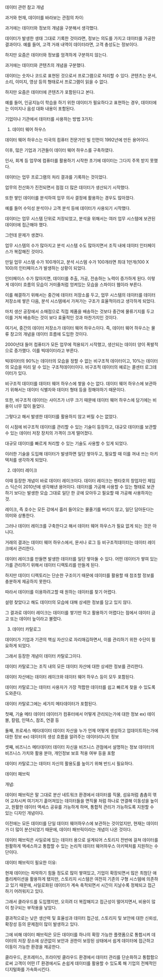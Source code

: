 데이터 관련 참고 개념

과거와 현재, 데이터를 바라보는 관점의 차이:

과거에는 데이터와 정보의 개념을 구분해서 생각했다.

데이터가 발생한 생태 그대로 기록한 것이라면,
정보는 의도를 가지고 데이터를 가공한 결과이다.
예를 들어, 고객 거래 내역이 데이터라면, 고객 충성도는 정보이다.

하지만 요즘은 데이터와 정보를 엄격하게 구분하지 않는다.

과거에는 데이터와 콘텐츠의 개념을 구분했다.

데이터는 숫자나 코드로 표현된 것으로서 프로그램으로 처리할 수 있다.
콘텐츠는 문서, 소리, 이미지, 영상 등의 형태로서 프로그램이 읽을 수 없다.

하지만 요즘은 데이터에 콘텐츠가 포함된다고 본다.

예를 들어, 인공지능이 학습을 하기 위한 데이터가 필요하다고 표현하는 경우,
데이터에는 이미지나 음성 대화 내용이 포함된다.

기업이나 기관에서 데이터를 사용하는 방법 3가지:

1. 데이터 웨어 하우스

데이터 웨어 하우스는 미국의 컴퓨터 전문가인 빌 인먼이 1992년에 만든 용어이다.

이후, 많은 기업과 기관들이 데이터 웨어 하우스를 구축하였다.

인사, 회계 등 업무에 컴퓨터를 활용하기 시작한 초기에 데이터는 그다지 주목 받지 못했다.

데이터는 업무 프로그램의 처리 결과를 기록하는 것이었다.

업무의 전산화가 진전되면서 점점 더 많은 데이터가 생산되기 시작했다.

또한 쌓인 데이터를 분석하여 업무 의사 결정에 활용하는 경우도 많아졌다.

예를 들어 수익성 분석이나 고객 분석 등에 데이터가 사용되기 시작했다.

데이터는 업무 시스템 단위로 저장되었고,
분석을 위해서는 여러 업무 시스템에 보관된 데이터에 접근해야 했다.

그런데 문제가 생겼다.

업무 시스템의 수가 많아지고 분석 시스템 수도 많아지면서
조직 내에 데이터 인터페이스가 복잡해진 것이다.

만일 업무 시스템 수가 100개이고, 분석 시스템 수가 100개라면 최대 1만개(100 X 100)의 인터페이스가 발생하는 상황이 되었다.

인터페이스 수가 많아지면, 데이터를 추출, 가공, 전송하는 노력이 증가하게 된다.
이렇게 데이터 흐름의 모습이 거미줄처럼 엉켜있는 모습을 스파이더 웹이라 부른다.

이를 해결하기 위해서는 중간에 데이터 저장소를 두고,
업무 시스템의 데이터를 데이터 저장소에 쌓은 다음,
분석 시스템에서 가져가는 구조가 효율적이라고 생각하게 되었다.

마치 생산 공장에서 소매점으로 직접 제품을 배송하는 것보다
중간에 물류기지를 두고 이를 거쳐 배송하는 것이
보다 효율적인 것과 마찬가지인 것이다.

여기서, 중간의 데이터 저장소가 데이터 웨어 하우스이다.
즉, 데이터 웨어 하우스는 물류 창고의 개념을 데이터 흐름에 도입한 것이다.

2000년대 들어 컴퓨터가 모든 업무에 적용되기 시작했고,
생산되는 데이터 양이 폭발적으로 증가했다.
이를 빅데이터라고 부른다.

빅데이터의 90%는 데이터의 모습을 정할 수 없는 비구조적 데이터이고, 10%는 데이터의 모습을 미리 알 수 있는 구조적데이터이다.
비구조적 데이터의 예로는 콜센터 로그데이터가 있다.

비구조적 데이터를 데이터 웨어 하우스에 쌓을 수는 없다.
데이터 웨어 하우스에 보관하기 위해서는 데이터 식별자와 데이터 형태 등을 정해야하기 때문이다.

또한, 비구조적 데이터는 사이즈가 너무 크기 때문에
데이터 웨어 하우스에 담기에는 비용이 너무 많이 들었다.

그렇다고 해서 발생한 데이터를 활용하지 않고 버릴 수는 없었다.

이 시점에 비구조적 데이터를 관리할 수 있는 기술이 등장하고,
대규모 데이터를 보관할 수 있는 데이터 저장 장치의 가격이 크게 떨어졌다.

대규모 데이터를 빠르게 처리할 수 있는 기술도 사용할 수 있게 되었다.

이러한 기술을 도입해 데이터가 발생하면 일단 쌓아두고,
필요할 때 이를 꺼내 쓰는 아키텍처를 생각하게 되었다.

2. 데이터 레이크

이때 등장한 개념이 바로 데이터 레이크이다.
데이터 레이크는 펜타호의 창업자인 제임스 딕슨이 2010년에 생각해낸 용어이다.
데이터를 가공해 사용할 수 있는 형태로 보관하기 보다는
발생한 모습 그대로 일단 한 곳에 모아두고 필요할 때 가공해 사용하자는 것.

레이크, 즉 호수는 모든 강에서 흘러 들어오는 물줄기를 버리지 않고,
일단 담아둔다는 의미와 상통한다.

그러나 데이터 레이크를 구축한다고 해서 데이터 웨어 하우스가 필요 없게 되는 것은 아니다.

거래의 결과는 데이터 웨어 하우스에서,
문서나 로그 등 비구조적데이터는 데이터 레이크에서 관리한다.

데이터 레이크를 만들면 발생한 데이터를 일단 쌓아둘 수 있다.
어떤 데이터가 쌓여 있는가를 관리하기 위해서 데이터 디렉토리를 만들게 된다.

하지만 데이터 디렉토리는 단순한 구조이기 때문에
데이터를 활용할 때 참조할 정보를 충분하게 제공하지 못한다.

따라서 데이터를 이용하려고할 때 원하는 데이터를 찾기 어렵다.

설령 찾았다고 해도 데이터의 모습에 대해 상세한 정보를 담고 있지 않다.

그 결과로 데이터 레이크는 데이터를 쌓기만 하고 활용하기 어렵다는 점에서
데이터 금고 또는 데이터 늪이라고 불렸다.

3. 데이터 카탈로그

데이터가 기업과 기관의 핵심 자산으로 자리매김하면서,
이를 관리하기 위한 수단이 필요하게 되었다.

그래서 등장한 개념이 데이터 카탈로그이다.

데이터 카탈로그는 조직 내의 모든 데이터 자산에 대한 상세한 정보를 관리한다.

데이터 자산에는 데이터 레이크와 데이터 웨어 하우스 등이 모두 포함된다.

데이터 카탈로그는 데이터 사용자가 가장 적합한 데이터를 쉽고 빠르게 찾을 수 있도록 도와준다.

데이터 카탈로그에는 세가지 메타데이터가 포함된다.

첫째, 기술 메타 데이터
데이터가 컴퓨터에서 어떻게 관리되는가에 대한 정보
ex) 테이블, 칼럼, 인덱스, 참조, 연결 등

둘째, 프로세스 메타데이터
데이터 자산을 누가 언제 어떻게 생성하고 업데이트하는가에 대한 정보
ex) 데이터의 생성 흐름을 알려주는 데이터리니지 정보

셋째, 비즈니스 메타데이터
데이터 자신을 비즈니스 관점에서 설명하는 정보
데이터의 비즈니스 가치와 활용 분야, 개인정보 보호 적용 여부 등을 포함

데이터 카탈로그는 데이터 자신의 활용도를 높이기 위해 반드시 필요하다.

데이터 패브릭

개념:

데이터 패브릭은 말 그대로 분산 네트워크 환경에서 데이터를 직물, 섬유처럼 촘촘히 엮어 교차시켜 여기저기 흩어져있는 데이터들을 면직물 처럼 하나로 연결해
이동성을 높이고, 원활한 데이터 액세스 공유를 가능하게 하며, 통합적 관리가 가능하도록 지원할 수 있는 디자인 개념이다.

이전에는 모든 데이터를 단일 데이터 웨어하우스에 보관하는 것이었지만,
현재는 데이터가 더 많이 분산되었기 때문에, 데이터 패브릭이라는 개념이 나온 것이다.

데이터 패브릭은 사일로에 있는 데이터 용으로 설계되어
스토리지 전반에 걸쳐 데이터를 원활하게 액세스하고 통합할 수 있는
논리적 데이터 웨어하우스 아키텍처를 지원하는 수단이다.

데이터 패브릭이 필요한 이유:

현재 데이터는 파악하기 힘들 정도로 많이 쌓여있고,
기업이 확장되면서 많은 최첨단 애플리케이션을 활용하게 됐지만,
스토리지 시스템은 여전히 기존의 구형 시스템에 의존하고 있기 때문에,
사일로화된 데이터가 계속 축적되면서 시간이 지날수록 정체되고 접근하기 어려워지고 있다.

그래서 클라우드를 도입했지만, 오히려 더 복잡해지고 접근성이 떨어지면서, 비용이 많이 청구되는 부작용을 낳았다.

결과적으로는 낮은 생산력 및 효율성과 데이터 접근성, 스토리지 및 보안에 대한 신뢰성, 확장성 등의 문제점이 많이 발생하고 있다.

그에 비해 데이터 패브릭은 모든 데이터를 하나의 확장 가능한 플랫폼으로 통합시켜
데이터의 저장 장소에 상관없이 보안과 권한이 보장된 상태에서 쉽게 데이터에 접근하고 이동이 가능한 환경을 제공한다.

클라우드, 온프레미스, 프라이빗 클라우드 환경에서 데이터 관리를 단순화하고 통합함으로써
고객이 어떤 IT 환경에서도 손쉽게 데이터를 활용할 수 있도록 해 기업의 전체적인 디지털화를 가속화시킨다.
